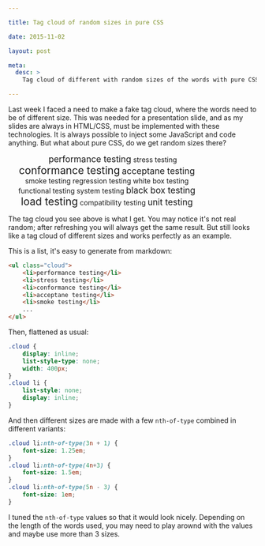 ```yaml
---

title: Tag cloud of random sizes in pure CSS

date: 2015-11-02

layout: post

meta:
  desc: >
    Tag cloud of different with random sizes of the words with pure CSS.

---
```

Last week I faced a need to make a fake tag cloud, where the words need to be of different size. This was needed for
a presentation slide, and as my slides are always in HTML/CSS, must be implemented with these technologies. It is always
possible to inject some JavaScript and code anything. But what about pure CSS, do we get random sizes there?

<excerpt/>

<div class="testings" markdown="1">

<ul class="cloud">
<li>performance testing</li>
<li>stress testing</li>
<li>conformance testing</li>
<li>acceptane testing</li>
<li>smoke testing</li>
<li>regression testing</li>
<li>white box testing</li>
<li>functional testing</li>
<li>system testing</li>
<li>black box testing</li>
<li>load testing</li>
<li>compatibility testing</li>
<li>unit testing</li>
</ul>

</div>

<style>
.testings {
    text-align: center;
    width: 400px;
}
.testings .cloud {
    display: inline;
    list-style-type: none;
    width: 400px;
}
.testings .cloud li {
    list-style: none;
    display: inline;
}

/* Random sizes */

.testings .cloud li:nth-of-type(3n + 1) {
    font-size: 1.25em;
}
.testings .cloud li:nth-of-type(4n+3) {
    font-size: 1.5em;
}
.testings .cloud li:nth-of-type(5n - 3) {
    font-size: 1em;
}

</style>

The tag cloud you see above is what I get. You may notice it's not real random; after refreshing you will always get the
same result. But still looks like a tag cloud of different sizes and works perfectly as an example.

This is a list, it's easy to generate from markdown:

```html
<ul class="cloud">
    <li>performance testing</li>
    <li>stress testing</li>
    <li>conformance testing</li>
    <li>acceptane testing</li>
    <li>smoke testing</li>
    ...
</ul>
```

Then, flattened as usual:

```css
.cloud {
    display: inline;
    list-style-type: none;
    width: 400px;
}
.cloud li {
    list-style: none;
    display: inline;
}
```

And then different sizes are made with a few `nth-of-type` combined in different variants:

```css
.cloud li:nth-of-type(3n + 1) {
    font-size: 1.25em;
}
.cloud li:nth-of-type(4n+3) {
    font-size: 1.5em;
}
.cloud li:nth-of-type(5n - 3) {
    font-size: 1em;
}
```

I tuned the `nth-of-type` values so that it would look nicely. Depending on the length of the words used, you may need
to play arownd with the values and maybe use more than 3 sizes.
